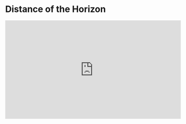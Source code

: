 # Distance of the Horizon
<iframe width="560" height="315" src="https://www.youtube.com/embed/A-7sw1veMqU" title="YouTube video player" frameborder="0" allow="accelerometer; autoplay; clipboard-write; encrypted-media; gyroscope; picture-in-picture" allowfullscreen></iframe>
